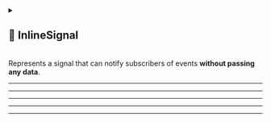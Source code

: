 
<details>
  <summary>
    <h2>🧩 InlineSignal</h2>
    <br> Represents a signal that can notify subscribers of events <b>without passing any data</b>.
  </summary>

<br>

```csharp
public class InlineSignal : ISignal
```

---

### 🏗️ Constructors

#### `InlineSignal(Action<Action>, Action<Action>)`

```csharp
public InlineSignal(Action<Action> subscribe, Action<Action> unsubscribe)
```

- **Description:** Initializes a new instance with provided subscription and unsubscription delegates.
- **Parameters:**
    - `subscribe` — Action handling subscription logic
    - `unsubscribe` — Action handling unsubscription logic
- **Throws:** `ArgumentNullException` if `subscribe` or `unsubscribe` is null.

---

### 🏹 Methods

#### `Subscribe(Action)`

```csharp
public Subscription Subscribe(Action action)
```

- **Description:** Subscribes an action to be invoked whenever the signal is triggered.
- **Parameter:** `action` – The delegate to be called when the value changes.
- **Returns:** The active [subscription](../Signals/Subscription.md#subscription) that can be used to dispose of it.

#### `Unsubscribe(Action)`

```csharp
public void Unsubscribe(Action action)
```

- **Description:** Removes a previously registered action so it will no longer be invoked when the signal is triggered.
- **Parameters:** `action` – The delegate to remove from the subscription list.

</details>

---


---




---



---


---
